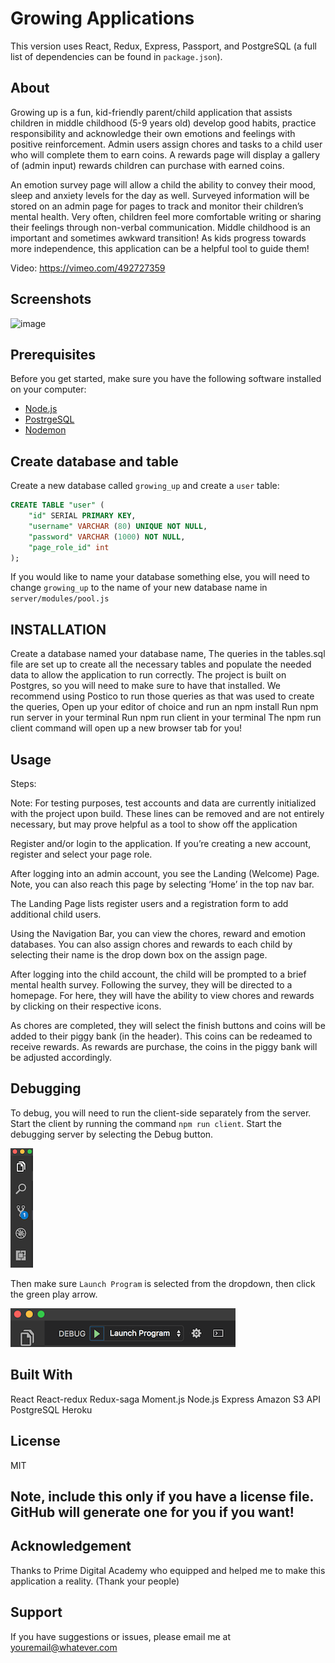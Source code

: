 
# Growing Applications
This version uses React, Redux, Express, Passport, and PostgreSQL (a full list of dependencies can be found in `package.json`).


## About

Growing up is a fun, kid-friendly parent/child application that assists children in middle childhood (5-9 years old) develop good habits, practice responsibility and acknowledge their own emotions and feelings with positive reinforcement. Admin users assign chores and tasks to a child user who will complete them to earn coins. A rewards page will display a gallery of (admin input) rewards children can purchase with earned coins.

An emotion survey page will allow a child the ability to convey their mood, sleep and anxiety levels for the day as well. Surveyed information will be stored on an admin page for pages to track and monitor their children’s mental health. Very often, children feel more comfortable writing or sharing their feelings through non-verbal communication. Middle childhood is an important and sometimes awkward transition! As kids progress towards more independence, this application can be a helpful tool to guide them!

Video: https://vimeo.com/492727359

## Screenshots
![image](https://user-images.githubusercontent.com/67838283/106369255-7ac31380-6315-11eb-8d70-c147677a4fa6.png)

## Prerequisites

Before you get started, make sure you have the following software installed on your computer:

- [Node.js](https://nodejs.org/en/)
- [PostrgeSQL](https://www.postgresql.org/)
- [Nodemon](https://nodemon.io/)

## Create database and table

Create a new database called `growing_up` and create a `user` table:

```SQL
CREATE TABLE "user" (
    "id" SERIAL PRIMARY KEY,
    "username" VARCHAR (80) UNIQUE NOT NULL,
    "password" VARCHAR (1000) NOT NULL,
    "page_role_id" int
);
```

If you would like to name your database something else, you will need to change `growing_up` to the name of your new database name in `server/modules/pool.js`

## INSTALLATION

Create a database named your database name,
The queries in the tables.sql file are set up to create all the necessary tables and populate the needed data to allow the application to run correctly. The project is built on Postgres, so you will need to make sure to have that installed. We recommend using Postico to run those queries as that was used to create the queries,
Open up your editor of choice and run an npm install
Run npm run server in your terminal
Run npm run client in your terminal
The npm run client command will open up a new browser tab for you!

## Usage
Steps:

Note: For testing purposes, test accounts and data are currently initialized with the project upon build. These lines can be removed and are not entirely necessary, but may prove helpful as a tool to show off the application

Register and/or login to the application. If you’re creating a new account, register and select your page role.

After logging into an admin account, you see the Landing (Welcome) Page. Note, you can also reach this page by selecting ‘Home’ in the top nav bar.

The Landing Page lists register users and a registration form to add additional child users. 

Using the Navigation Bar, you can view the chores, reward and emotion databases.  You can also assign chores and rewards to each child by selecting their name is the drop down box on the assign page. 

After logging into the child account, the child will be prompted to a brief mental health survey.  Following the survey, they will be directed to a homepage.  For here, they will have the ability to view chores and rewards by clicking on their respective icons.

As chores are completed, they will select the finish buttons and coins will be added to their piggy bank (in the header).  This coins can be redeamed to receive rewards. As rewards are purchase, the coins in the piggy bank will be adjusted accordingly.

## Debugging

To debug, you will need to run the client-side separately from the server. Start the client by running the command `npm run client`. Start the debugging server by selecting the Debug button.

![VSCode Toolbar](documentation/images/vscode-toolbar.png)

Then make sure `Launch Program` is selected from the dropdown, then click the green play arrow.

![VSCode Debug Bar](documentation/images/vscode-debug-bar.png)

## Built With
React
React-redux
Redux-saga
Moment.js
Node.js
Express
Amazon S3 API
PostgreSQL
Heroku

## License
MIT

## Note, include this only if you have a license file. GitHub will generate one for you if you want!

## Acknowledgement
Thanks to Prime Digital Academy who equipped and helped me to make this application a reality. (Thank your people)

## Support
If you have suggestions or issues, please email me at youremail@whatever.com
